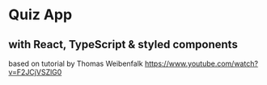 # Quiz App

## with React, TypeScript & styled components

based on tutorial by Thomas Weibenfalk https://www.youtube.com/watch?v=F2JCjVSZlG0
